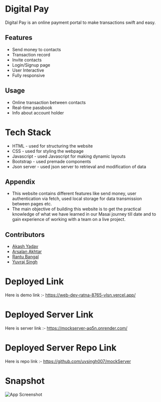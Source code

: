 
# Digital Pay

Digital Pay is an online payment portal to make transactions swift and easy.


## Features

- Send money to contacts
- Transaction record
- Invite contacts
- Login/Signup page
- User Interactive
- Fully responsive



## Usage

- Online transaction between contacts
- Real-time passbook
- Info about account holder



# Tech Stack
- HTML - used for structuring the website
- CSS - used for styling the webpage
- Javascript - used Javascript for making dynamic layouts
- Bootstrap - used premade components
- Json server - used json server to retrieval and modification of data



## Appendix

- This website contains different features like send money, user authentication via fetch, used local storage for data transmission between pages etc.
- The main objective of building this website is to get the practical knowledge of what we have learned in our Masai journey till date and to gain experience of working with a team on a live project.



## Contributors

- [Akash Yadav](https://github.com/Akash4317)
- [Arsalan Akhtar](https://github.com/aakhtar10)
- [Rantu Bangal](https://github.com/RantuBangal)
- [Yuvraj Singh](https://github.com/uvsingh007)




# Deployed Link

Here is demo link :- https://web-dev-ratna-8765-vlsn.vercel.app/

# Deployed Server Link

Here is server link :- https://mockserver-aq5n.onrender.com/

# Deployed Server Repo Link

Here is repo link :- https://github.com/uvsingh007/mockServer


# Snapshot 
![App Screenshot](https://drive.google.com/uc?export=view&id=1OkKQU6xIDW7i2ISFBm3d2Z_W73a1RC0B)

